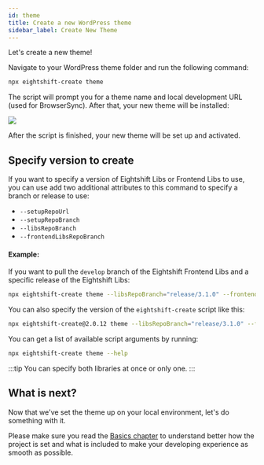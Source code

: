 ```yaml
---
id: theme
title: Create a new WordPress theme
sidebar_label: Create New Theme
---
```


Let's create a new theme!

Navigate to your WordPress theme folder and run the following command:

```bash
npx eightshift-create theme
```

The script will prompt you for a theme name and local development URL (used for BrowserSync). After that, your new theme will be installed:

![](/img/setup.gif)

After the script is finished, your new theme will be set up and activated.

## Specify version to create

If you want to specify a version of Eightshift Libs or Frontend Libs to use, you can use add two additional attributes to this command to specify a branch or release to use:

* `--setupRepoUrl`
* `--setupRepoBranch`
* `--libsRepoBranch`
* `--frontendLibsRepoBranch`

#### Example:

If you want to pull the `develop` branch of the Eightshift Frontend Libs and a specific release of the Eightshift Libs:

```bash
npx eightshift-create theme --libsRepoBranch="release/3.1.0" --frontendLibsRepoBranch="develop"
```

You can also specify the version of the `eightshift-create` script like this:

```bash
npx eightshift-create@2.0.12 theme --libsRepoBranch="release/3.1.0" --frontendLibsRepoBranch="develop"
```

You can get a list of available script arguments by running:

```bash
npx eightshift-create theme --help
```

:::tip
You can specify both libraries at once or only one.
:::

## What is next?
Now that we've set the theme up on your local environment, let's do something with it.

Please make sure you read the [Basics chapter](/docs/basics/basics-intro) to understand better how the project is set and what is included to make your developing experience as smooth as possible.
